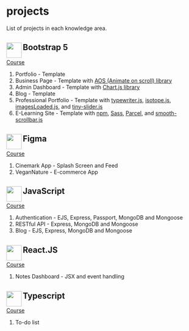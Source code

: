 # projects

List of projects in each knowledge area.
<!-- https://docs.github.com/en/get-started/writing-on-github/getting-started-with-writing-and-formatting-on-github/basic-writing-and-formatting-syntax -->

## Bootstrap 5 <img src="https://getbootstrap.com/docs/5.2/assets/brand/bootstrap-logo-shadow.png" height="40" align="left"/>
[Course](https://www.udemy.com/course/complete-guide-to-bootstrap/)
  1. Portfolio - Template
  2. Business Page - Template with [AOS (Animate on scroll) library](https://michalsnik.github.io/aos/)
  3. Admin Dashboard - Template with [Chart.js library](https://www.chartjs.org/)
  4. Blog - Template
  5. Professional Portfolio - Template with [typewriter.js](https://github.com/tameemsafi/typewriterjs), [isotope.js](https://isotope.metafizzy.co/), [imagesLoaded.js](https://imagesloaded.desandro.com/), and [tiny-slider.js](https://github.com/ganlanyuan/tiny-slider)
  6. E-Learning Site - Template with [npm](https://www.npmjs.com/), [Sass](https://sass-lang.com/), [Parcel](https://en.parceljs.org/), and [smooth-scrollbar.js](https://idiotwu.github.io/smooth-scrollbar/)
  
## Figma <img src="https://w7.pngwing.com/pngs/54/524/png-transparent-figma-app-logo-tech-companies-thumbnail.png" height="40" align="left"/>  
[Course](https://www.udemy.com/course/cafe-com-figma/)
  1. Cinemark App - Splash Screen and Feed
  2. VeganNature - E-commerce App

## JavaScript <img src="https://upload.wikimedia.org/wikipedia/commons/6/6a/JavaScript-logo.png" height="40" align="left"/> 
[Course](https://www.udemy.com/course/the-complete-web-development-bootcamp/learn/lecture/12386054?start=120#overview)
  1. Authentication - EJS, Express, Passport, MongoDB and Mongoose
  2. RESTful API - Express, MongoDB and Mongoose
  3. Blog - EJS, Express, MongoDB and Mongoose

## React.JS <img src="https://e7.pngegg.com/pngimages/452/495/png-clipart-react-javascript-angularjs-ionic-github-text-logo-thumbnail.png" height="40" align="left"/>  
[Course](https://www.udemy.com/course/the-complete-web-development-bootcamp/learn/lecture/12386054?start=120#overview)
  1. Notes Dashboard - JSX and event handling

## Typescript <img src="https://w7.pngwing.com/pngs/915/519/png-transparent-typescript-hd-logo-thumbnail.png" height="40" align="left"/> 
[Course](https://www.udemy.com/course/typescript-completo/)
  1. To-do list
  
  



